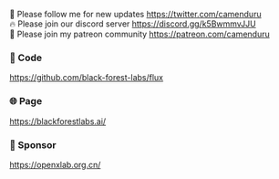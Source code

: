 🐣 Please follow me for new updates https://twitter.com/camenduru <br />
🔥 Please join our discord server https://discord.gg/k5BwmmvJJU <br />
🥳 Please join my patreon community https://patreon.com/camenduru <br />

### 🧬 Code
https://github.com/black-forest-labs/flux

### 🌐 Page
https://blackforestlabs.ai/

### 🏢 Sponsor
https://openxlab.org.cn/
